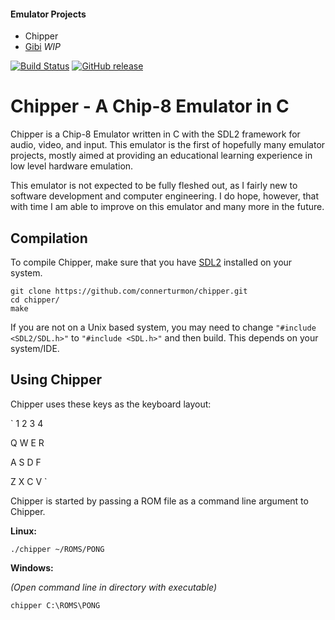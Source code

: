 #### Emulator Projects
* Chipper
* [Gibi](https://github.com/connerturmon/gibi) *WIP*

[![Build Status](https://travis-ci.org/connerturmon/chipper.svg?branch=master)](https://travis-ci.org/connerturmon/chipper)
[![GitHub release](https://img.shields.io/github/release/connerturmon/chipper.svg)](https://github.com/connerturmon/chipper/releases/tag/v1.0)


# Chipper - A Chip-8 Emulator in C

Chipper is a Chip-8 Emulator written in C with the SDL2 framework for
audio, video, and input. This emulator is the first of hopefully many emulator
projects, mostly aimed at providing an educational learning experience in
low level hardware emulation.

This emulator is not expected to be fully fleshed out, as I fairly new to software
development and computer engineering. I do hope, however, that with time I am
able to improve on this emulator and many more in the future.

## Compilation

To compile Chipper, make sure that you have [SDL2](https://www.libsdl.org/download-2.0.php)
installed on your system.
```
git clone https://github.com/connerturmon/chipper.git
cd chipper/
make
```

If you are not on a Unix based system, you may need to change `"#include <SDL2/SDL.h>"`
to `"#include <SDL.h>"` and then build. This depends on your system/IDE.

## Using Chipper

Chipper uses these keys as the keyboard layout:

`
1 2 3 4

Q W E R

A S D F

Z X C V
`

Chipper is started by passing a ROM file as a command line argument to Chipper.

**Linux:**

```
./chipper ~/ROMS/PONG
```

**Windows:**

*(Open command line in directory with executable)*

```
chipper C:\ROMS\PONG
```